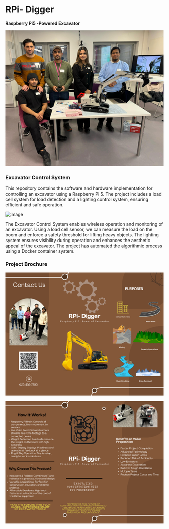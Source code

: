 # RPi- Digger
**Raspberry Pi5 -Powered Excavator**

![image](/attachment/image.jpeg)


### Excavator Control System

This repository contains the software and hardware implementation for controlling an excavator using a Raspberry Pi 5. The project includes a load cell system for load detection and a lighting control system, ensuring efficient and safe operation.

![image](/attachment/architecture.png)

The Excavator Control System enables wireless operation and monitoring of an excavator. Using a load cell sensor, we can measure the load on the boom and enforce a safety threshold for lifting heavy objects. The lighting system ensures visibility during operation and enhances the aesthetic appeal of the excavator. The project has automated the algorithmic process using a Docker container system.






### Project Brochure


![image6](/attachment/brochure1.png)

![image7](/attachment/brochure2.png)